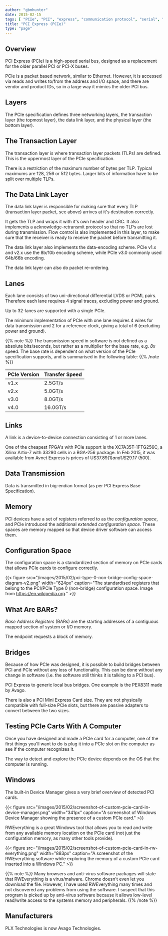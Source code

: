 ```yaml
---
author: "gbmhunter"
date: 2015-02-15
tags: [ "PCIe", "PCI", "express", "communication protocol", "serial", "TLPs", "data link layer", "lanes", "memory", "bridges" ]
title: "PCI Express (PCIe)"
type: "page"
---
```


## Overview

PCI Express (PCIe) is a high-speed serial bus, designed as a replacement for the older parallel PCI or PCI-X buses.

PCIe is a packet based network, similar to Ethernet. However, it is accessed via reads and writes to/from the address and I/O space, and there are vendor and product IDs, so in a large way it mimics the older PCI bus.

## Layers

The PCIe specification defines three networking layers, the transaction layer (the topmost layer), the data link layer, and the physical layer (the bottom layer).

## The Transaction Layer

The transaction layer is where transaction layer packets (TLPs) are defined. This is the uppermost layer of the PCIe specification.

There is a restriction of the maximum number of bytes per TLP. Typical maximums are 128, 256 or 512 bytes. Larger bits of information have to be split over multiple TLPs.

## The Data Link Layer

The data link layer is responsible for making sure that every TLP (transaction layer packet, see above) arrives at it's destination correctly.

It gets the TLP and wraps it with it's own header and CRC. It also implements a acknowledge-retransmit protocol so that no TLPs are lost during transmission. Flow control is also implemented in this layer, to make sure that the receiver is ready to receive the packet before transmitting it.

The data link layer also implements the data-encoding scheme. PCIe v1.x and v2.x use the 8b/10b encoding scheme, while PCIe v3.0 commonly used 64b/66b encoding.

The data link layer can also do packet re-ordering.

## Lanes

Each lane consists of two uni-directional differential LVDS or PCML pairs. Therefore each lane requires 4 signal traces, excluding power and ground.

Up to 32-lanes are supported with a single PCIe.

The minimum implementation of PCIe with one lane requires 4 wires for data transmission and 2 for a reference clock, giving a total of 6 (excluding power and ground).

{{% note %}}
The transmission speed in software is not defined as a absolute bits/seconds, but rather as a multiplier for the base rate, e.g. _8x_ speed. The base rate is dependent on what version of the PCIe specification supports, and is summarised in the following table:
{{% /note %}}

<table>
    <thead>
        <tr>
            <th>PCIe Version</th>
            <th>Transfer Speed</th>
        </tr>
    </thead>
    <tbody>
<tr >
<td >v1.x
</td>
<td >2.5GT/s
</td></tr><tr >
<td >v2.x
</td>
<td >5.0GT/s
</td></tr><tr >
<td >v3.0
</td>
<td >8.0GT/s
</td></tr><tr >
<td >v4.0
</td>
<td >16.0GT/s
</td></tr></tbody></table>

## Links

A link is a device-to-device connection consisting of 1 or more lanes.

One of the cheapest FPGA's with PCIe support is the XC7A35T-1FTG256C, a Xilinx Artix-7 with 33280 cells in a BGA-256 package. In Feb 2015, it was available from Avnet Express is prices of US$37.89 (1) and US$29.17 (500).

## Data Transmission

Data is transmitted in big-endian format (as per PCI Express Base Specification).

## Memory

PCI devices have a set of registers referred to as the _configuration space_, and PCIe introduced the additional _extended configuration space_. These spaces are memory mapped so that device driver software can access them.

## Configuration Space

The configuration space is a standardized section of memory on PCIe cards that allows PCIe cards to configure correctly.

{{< figure src="/images/2015/02/pci-type-0-non-bridge-config-space-diagram-v2.png" width="624px" caption="The standardised registers that belong to the PCI/PCIe Type 0 (non-bridge) configuration space. Image from https://en.wikipedia.org."  >}}

## What Are BARs?

_Base Address Registers_ (BARs) are the starting addresses of a contiguous mapped section of system or I/O memory.

The endpoint requests a block of memory.

## Bridges

Because of how PCIe was designed, it is possible to build bridges between PCI and PCIe without any loss of functionality. This can be done without any change in software (i.e. the software still thinks it is talking to a PCI bus).

PCI Express to generic local bus bridges. One example is the PEX8311 made by Avago.

There is also a PCI Mini Express Card size. They are not physically compatible with full-size PCIe slots, but there are passive adapters to convert between the two sizes.

## Testing PCIe Carts With A Computer

Once you have designed and made a PCIe card for a computer, one of the first things you'll want to do is plug it into a PCIe slot on the computer as see if the computer recognizes it.

The way to detect and explore the PCIe device depends on the OS that the computer is running.

## Windows

The built-in Device Manager gives a very brief overview of detected PCI cards.

{{< figure src="/images/2015/02/screenshot-of-custom-pcie-card-in-device-manager.png" width="341px" caption="A screenshot of Windows Device Manager showing the presence of a custom PCIe card."  >}}

RWEverything is a great Windows tool that allows you to read and write from any available memory location on the PCIe card (not just the configuration memory, as many other tools provide).

{{< figure src="/images/2015/02/screenshot-of-custom-pcie-card-in-rw-everything.png" width="883px" caption="A screenshot of the RWEverything software while exploring the memory of a custom PCIe card inserted into a Windows PC."  >}}

{{% note %}}
Many browsers and anti-virus software packages will state that RWEverything is a virus/malware. Chrome doesn't even let you download the file. However, I have used RWEverything many times and not discovered any problems from using the software. I suspect that this program is picked up by anti-virus software because it allows low-level read/write access to the systems memory and peripherals.
{{% /note %}}

## Manufacturers

PLX Technologies is now Avago Technologies.
